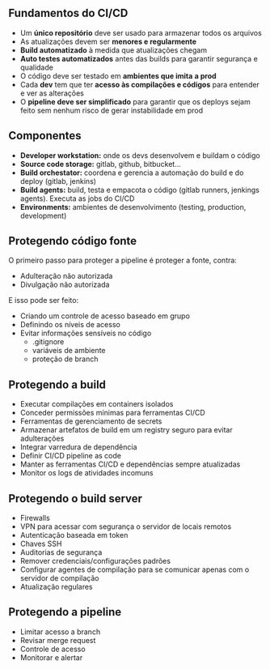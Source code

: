 
## Fundamentos do CI/CD

- Um **único repositório** deve ser usado para armazenar todos os arquivos
- As atualizações devem ser **menores e regularmente**
- **Build automatizado** à medida que atualizações chegam
- **Auto testes automatizados** antes das builds para garantir segurança e qualidade
- O código deve ser testado em **ambientes que imita** **a prod**
- Cada **dev** tem que ter **acesso às compilações e códigos** para entender e ver as alterações
- O **pipeline deve ser simplificado** para garantir que os deploys sejam feito sem nenhum risco de gerar instabilidade em prod

## Componentes

- **Developer workstation:** onde os devs desenvolvem e buildam o código
- **Source code storage:** gitlab, github, bitbucket...
- **Build orchestator:** coordena e gerencia a automação do build e do deploy (gitlab, jenkins)
- **Build agents:** build, testa e empacota o código (gitlab runners, jenkings agents).  Executa as jobs do CI/CD
- **Environments:** ambientes de desenvolvimento (testing, production, development)

## Protegendo código fonte

O primeiro passo para proteger a pipeline é proteger a fonte, contra:
- Adulteração não autorizada
- Divulgação não autorizada

E isso pode ser feito:
- Criando um controle de acesso baseado em grupo
- Definindo os níveis de acesso
- Evitar informações sensíveis no código
	- .gitignore
	- variáveis de ambiente
	- proteção de branch

## Protegendo a build

- Executar compilações em containers isolados
- Conceder permissões mínimas para ferramentas CI/CD
- Ferramentas de gerenciamento de secrets
- Armazenar artefatos de build em um registry seguro para evitar adulterações
- Integrar varredura de dependência
- Definir CI/CD pipeline as code
- Manter as ferramentas CI/CD e dependências sempre atualizadas
- Monitor os logs de atividades incomuns

## Protegendo o build server

- Firewalls
- VPN para acessar com segurança o servidor de locais remotos
- Autenticação baseada em token
- Chaves SSH
- Auditorias de segurança
- Remover credenciais/configurações padrões
- Configurar agentes de compilação para se comunicar apenas com o servidor de compilação
- Atualização regulares

## Protegendo a pipeline

- Limitar acesso a branch
- Revisar merge request
- Controle de acesso
- Monitorar e alertar

